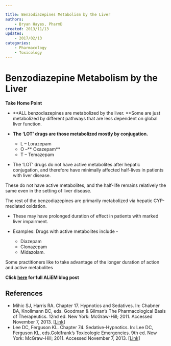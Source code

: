 ```yaml
---

title: Benzodiazepines Metabolism by the Liver
authors:
    - Bryan Hayes, PharmD
created: 2013/11/13
updates:
    - 2017/02/13
categories:
    - Pharmacology
    - Toxicology
---
```


# Benzodiazepine Metabolism by the Liver

**Take Home Point**

- **ALL benzodiazepines are metabolized by the liver. **Some are just metabolized by different pathways that are less dependent on global liver function.
- **The ‘LOT’ drugs are those metabolized mostly by conjugation.**

  - L – <span class="drug">Lorazepam</span>
  - O –** <span class="drug">Oxazepam</span>**
  - T – <span class="drug">Temazepam</span>

- The ‘LOT’ drugs do not have active metabolites after hepatic conjugation, and therefore have minimally affected half-lives in patients with liver disease. 

These do not have active metabolites, and the half-life remains relatively the same even in the setting of liver disease.

The rest of the benzodiazepines are primarily metabolized via hepatic CYP-mediated oxidation. 

- These may have prolonged duration of effect in patients with marked liver impairment.
- Examples: Drugs with active metabolites include - 

  - <span class="drug">Diazepam</span>
  - <span class="drug">Clonazepam</span>
  - <span class="drug">Midazolam</span>. 

Some practitioners like to take advantage of the longer duration of action and active metabolites

**Click [here](https://www.aliem.com/2013/all-benzodiazepines-are-metabolized-by-the-liver/) for full ALiEM blog post**

## References

- Mihic SJ, Harris RA. Chapter 17. Hypnotics and Sedatives. In: Chabner BA, Knollmann BC, eds. Goodman & Gilman’s The Pharmacological Basis of Therapeutics. 12nd ed. New York: McGraw-Hill; 2011. Accessed November 7, 2013. [[Link](http://www.accesspharmacy.com/content.aspx?aID=16663643)]
- Lee DC, Ferguson KL. Chapter 74. Sedative-Hypnotics. In: Lee DC, Ferguson KL, eds.Goldfrank’s Toxicologic Emergencies. 9th ed. New York: McGraw-Hill; 2011. Accessed November 7, 2013. [[Link](http://www.accesspharmacy.com/content.aspx?aID=6520459)]
